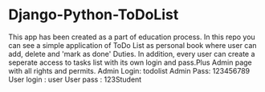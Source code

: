 # Django-Python-ToDoList
This app has been created as a part of education process. In this repo you can see a simple application of ToDo List as personal book where user can add, delete and 'mark as done' Duties. In addition, every user can create a seperate access to tasks list with its own login and pass.Plus Admin page with all rights and permits. 
Admin Login: todolist
Admin Pass: 123456789
User login : user
User pass : 123Student
